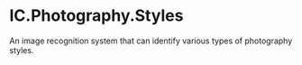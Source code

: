 # IC.Photography.Styles
An image recognition system that can identify various types of photography styles.
